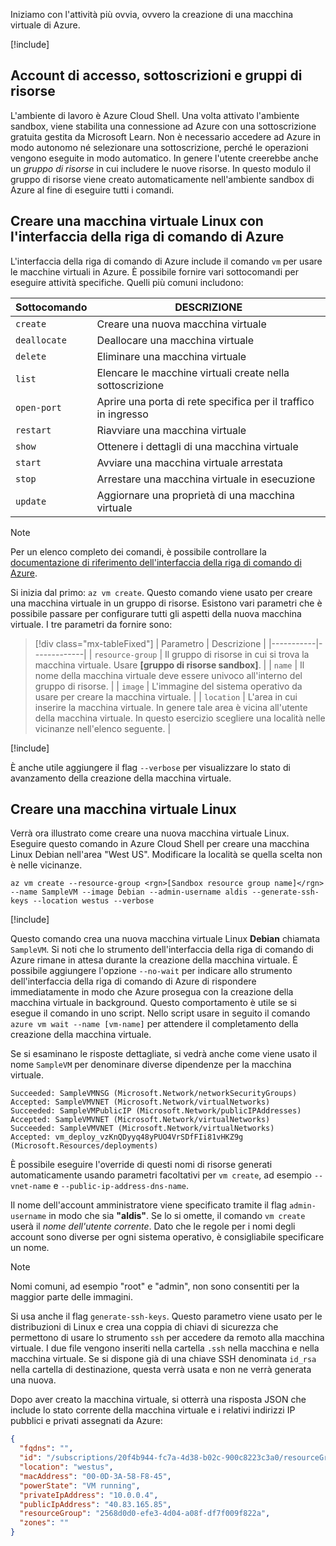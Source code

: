 Iniziamo con l'attività più ovvia, ovvero la creazione di una macchina virtuale di Azure.

<!-- Activate the sandbox -->
[!include[](../../../includes/azure-sandbox-activate.md)]

## <a name="logins-subscriptions-and-resource-groups"></a>Account di accesso, sottoscrizioni e gruppi di risorse

L'ambiente di lavoro è Azure Cloud Shell. Una volta attivato l'ambiente sandbox, viene stabilita una connessione ad Azure con una sottoscrizione gratuita gestita da Microsoft Learn. Non è necessario accedere ad Azure in modo autonomo né selezionare una sottoscrizione, perché le operazioni vengono eseguite in modo automatico. In genere l'utente creerebbe anche un _gruppo di risorse_ in cui includere le nuove risorse. In questo modulo il gruppo di risorse viene creato automaticamente nell'ambiente sandbox di Azure al fine di eseguire tutti i comandi.

## <a name="create-a-linux-vm-with-the-azure-cli"></a>Creare una macchina virtuale Linux con l'interfaccia della riga di comando di Azure

L'interfaccia della riga di comando di Azure include il comando `vm` per usare le macchine virtuali in Azure. È possibile fornire vari sottocomandi per eseguire attività specifiche. Quelli più comuni includono:

| Sottocomando | DESCRIZIONE |
|-------------|-------------|
| `create`    | Creare una nuova macchina virtuale |
| `deallocate` | Deallocare una macchina virtuale |
| `delete` | Eliminare una macchina virtuale |
| `list` | Elencare le macchine virtuali create nella sottoscrizione |
| `open-port` | Aprire una porta di rete specifica per il traffico in ingresso |
| `restart` | Riavviare una macchina virtuale |
| `show` | Ottenere i dettagli di una macchina virtuale |
| `start` | Avviare una macchina virtuale arrestata |
| `stop` | Arrestare una macchina virtuale in esecuzione |
| `update` | Aggiornare una proprietà di una macchina virtuale |

> [!NOTE]
> Per un elenco completo dei comandi, è possibile controllare la [documentazione di riferimento dell'interfaccia della riga di comando di Azure](https://docs.microsoft.com/cli/azure/reference-index?view=azure-cli-latest).

Si inizia dal primo: `az vm create`. Questo comando viene usato per creare una macchina virtuale in un gruppo di risorse. Esistono vari parametri che è possibile passare per configurare tutti gli aspetti della nuova macchina virtuale. I tre parametri da fornire sono:

> [!div class="mx-tableFixed"]
> | Parametro | Descrizione |
> |-----------|-------------|
> | `resource-group` | Il gruppo di risorse in cui si trova la macchina virtuale. Usare **<rgn>[gruppo di risorse sandbox]</rgn>**. |
> | `name` | Il nome della macchina virtuale deve essere univoco all'interno del gruppo di risorse. |
> | `image` | L'immagine del sistema operativo da usare per creare la macchina virtuale. |
> | `location` | L'area in cui inserire la macchina virtuale. In genere tale area è vicina all'utente della macchina virtuale. In questo esercizio scegliere una località nelle vicinanze nell'elenco seguente. |

<!-- Resource selection -->
[!include[](../../../includes/azure-sandbox-regions-first-mention-note.md)]

È anche utile aggiungere il flag `--verbose` per visualizzare lo stato di avanzamento della creazione della macchina virtuale. 

## <a name="create-a-linux-virtual-machine"></a>Creare una macchina virtuale Linux

Verrà ora illustrato come creare una nuova macchina virtuale Linux. Eseguire questo comando in Azure Cloud Shell per creare una macchina Linux Debian nell'area "West US". Modificare la località se quella scelta non è nelle vicinanze.

```azurecli
az vm create --resource-group <rgn>[Sandbox resource group name]</rgn> --name SampleVM --image Debian --admin-username aldis --generate-ssh-keys --location westus --verbose 
```

[!include[](../../../includes/azure-cloudshell-copy-paste-tip.md)]


Questo comando crea una nuova macchina virtuale Linux **Debian** chiamata `SampleVM`. Si noti che lo strumento dell'interfaccia della riga di comando di Azure rimane in attesa durante la creazione della macchina virtuale. È possibile aggiungere l'opzione `--no-wait` per indicare allo strumento dell'interfaccia della riga di comando di Azure di rispondere immediatamente in modo che Azure prosegua con la creazione della macchina virtuale in background. Questo comportamento è utile se si esegue il comando in uno script. Nello script usare in seguito il comando `azure vm wait --name [vm-name]` per attendere il completamento della creazione della macchina virtuale.

Se si esaminano le risposte dettagliate, si vedrà anche come viene usato il nome `SampleVM` per denominare diverse dipendenze per la macchina virtuale.

```output
Succeeded: SampleVMNSG (Microsoft.Network/networkSecurityGroups)
Accepted: SampleVMVNET (Microsoft.Network/virtualNetworks)
Succeeded: SampleVMPublicIP (Microsoft.Network/publicIPAddresses)
Accepted: SampleVMVNET (Microsoft.Network/virtualNetworks)
Succeeded: SampleVMVNET (Microsoft.Network/virtualNetworks)
Accepted: vm_deploy_vzKnQDyyq48yPUO4VrSDfFIi81vHKZ9g (Microsoft.Resources/deployments)
```

È possibile eseguire l'override di questi nomi di risorse generati automaticamente usando parametri facoltativi per `vm create`, ad esempio `--vnet-name` e `--public-ip-address-dns-name`.

Il nome dell'account amministratore viene specificato tramite il flag `admin-username` in modo che sia **"aldis"**. Se lo si omette, il comando `vm create` userà il _nome dell'utente corrente_. Dato che le regole per i nomi degli account sono diverse per ogni sistema operativo, è consigliabile specificare un nome. 

> [!NOTE]
> Nomi comuni, ad esempio "root" e "admin", non sono consentiti per la maggior parte delle immagini.

Si usa anche il flag `generate-ssh-keys`. Questo parametro viene usato per le distribuzioni di Linux e crea una coppia di chiavi di sicurezza che permettono di usare lo strumento `ssh` per accedere da remoto alla macchina virtuale. I due file vengono inseriti nella cartella `.ssh` nella macchina e nella macchina virtuale. Se si dispone già di una chiave SSH denominata `id_rsa` nella cartella di destinazione, questa verrà usata e non ne verrà generata una nuova.

Dopo aver creato la macchina virtuale, si otterrà una risposta JSON che include lo stato corrente della macchina virtuale e i relativi indirizzi IP pubblici e privati assegnati da Azure:

```json
{
  "fqdns": "",
  "id": "/subscriptions/20f4b944-fc7a-4d38-b02c-900c8223c3a0/resourceGroups/2568d0d0-efe3-4d04-a08f-df7f009f822a/providers/Microsoft.Compute/virtualMachines/SampleVM",
  "location": "westus",
  "macAddress": "00-0D-3A-58-F8-45",
  "powerState": "VM running",
  "privateIpAddress": "10.0.0.4",
  "publicIpAddress": "40.83.165.85",
  "resourceGroup": "2568d0d0-efe3-4d04-a08f-df7f009f822a",
  "zones": ""
}
```

